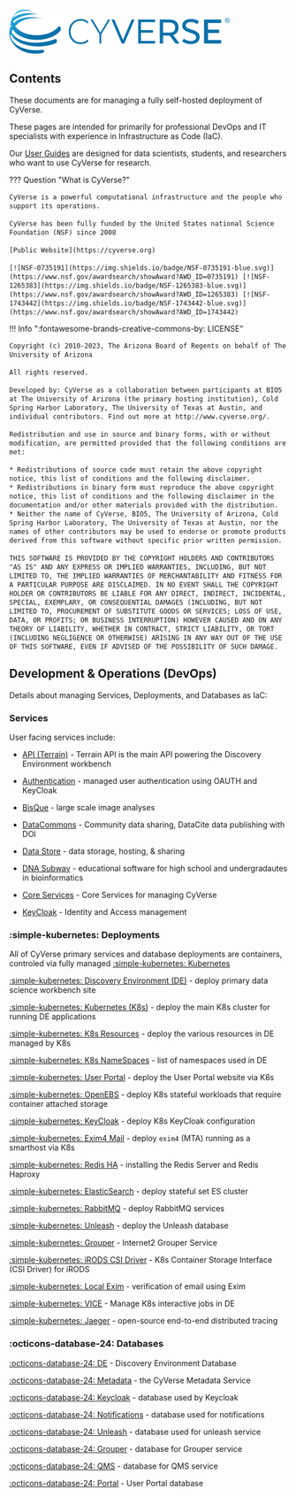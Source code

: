 ![](assets/cyverse_logo_2022.svg)

## Contents

These documents are for managing a fully self-hosted deployment of CyVerse. 

These pages are intended for primarily for professional DevOps and IT specialists with experience in Infrastructure as Code (IaC).

Our [User Guides]() are designed for data scientists, students, and researchers who want to use CyVerse for research.

??? Question "What is CyVerse?"

    CyVerse is a powerful computational infrastructure and the people who support its operations. 
    
    CyVerse has been fully funded by the United States national Science Foundation (NSF) since 2008

    [Public Website](https://cyverse.org)

    [![NSF-0735191](https://img.shields.io/badge/NSF-0735191-blue.svg)](https://www.nsf.gov/awardsearch/showAward?AWD_ID=0735191) [![NSF-1265383](https://img.shields.io/badge/NSF-1265383-blue.svg)](https://www.nsf.gov/awardsearch/showAward?AWD_ID=1265383) [![NSF-1743442](https://img.shields.io/badge/NSF-1743442-blue.svg)](https://www.nsf.gov/awardsearch/showAward?AWD_ID=1743442)


!!! Info ":fontawesome-brands-creative-commons-by: LICENSE"

    Copyright (c) 2010-2023, The Arizona Board of Regents on behalf of The University of Arizona

    All rights reserved.

    Developed by: CyVerse as a collaboration between participants at BIO5 at The University of Arizona (the primary hosting institution), Cold Spring Harbor Laboratory, The University of Texas at Austin, and individual contributors. Find out more at http://www.cyverse.org/.

    Redistribution and use in source and binary forms, with or without modification, are permitted provided that the following conditions are met:

    * Redistributions of source code must retain the above copyright notice, this list of conditions and the following disclaimer.
    * Redistributions in binary form must reproduce the above copyright notice, this list of conditions and the following disclaimer in the documentation and/or other materials provided with the distribution.
    * Neither the name of CyVerse, BIO5, The University of Arizona, Cold Spring Harbor Laboratory, The University of Texas at Austin, nor the names of other contributors may be used to endorse or promote products derived from this software without specific prior written permission.

    THIS SOFTWARE IS PROVIDED BY THE COPYRIGHT HOLDERS AND CONTRIBUTORS "AS IS" AND ANY EXPRESS OR IMPLIED WARRANTIES, INCLUDING, BUT NOT LIMITED TO, THE IMPLIED WARRANTIES OF MERCHANTABILITY AND FITNESS FOR A PARTICULAR PURPOSE ARE DISCLAIMED. IN NO EVENT SHALL THE COPYRIGHT HOLDER OR CONTRIBUTORS BE LIABLE FOR ANY DIRECT, INDIRECT, INCIDENTAL, SPECIAL, EXEMPLARY, OR CONSEQUENTIAL DAMAGES (INCLUDING, BUT NOT LIMITED TO, PROCUREMENT OF SUBSTITUTE GOODS OR SERVICES; LOSS OF USE, DATA, OR PROFITS; OR BUSINESS INTERRUPTION) HOWEVER CAUSED AND ON ANY THEORY OF LIABILITY, WHETHER IN CONTRACT, STRICT LIABILITY, OR TORT (INCLUDING NEGLIGENCE OR OTHERWISE) ARISING IN ANY WAY OUT OF THE USE OF THIS SOFTWARE, EVEN IF ADVISED OF THE POSSIBILITY OF SUCH DAMAGE.


## Development & Operations (DevOps)

Details about managing Services, Deployments, and Databases as IaC:

### Services

User facing services include:

* [API (Terrain)](services/api_overview.md) - Terrain API is the main API powering the Discovery Environment workbench

* [Authentication](services/keycloak.md) - managed user authentication using OAUTH and KeyCloak

* [BisQue](services/bisque.md) - large scale image analyses

* [DataCommons](services/dc.md) - Community data sharing, DataCite data publishing with DOI

* [Data Store](services/ds/md) - data storage, hosting, & sharing

* [DNA Subway](services/dnasubway.md) - educational software for high school and undergradautes in bioinformatics

* [Core Services](services/services_overview.md) - Core Services for managing CyVerse

* [KeyCloak](services/keycloak.md) - Identity and Access management 


### :simple-kubernetes: Deployments

All of CyVerse primary services and database deployments are containers, controled via fully managed [:simple-kubernetes: Kubernetes](https://kubernetes.io/)

[:simple-kubernetes: Discovery Environment (DE)](deployments/DiscoveryEnvironment.md) - deploy primary data science workbench site

[:simple-kubernetes: Kubernetes (K8s)](deployments/kubernetes-deploy.md) - deploy the main K8s cluster for running DE applications

[:simple-kubernetes: K8s Resources](deployments/k8s-resources.md) - deploy the various resources in DE managed by K8s

[:simple-kubernetes: K8s NameSpaces](deployments/k8s-namespace.md) - list of namespaces used in DE

[:simple-kubernetes: User Portal](deployments/userportal.md) - deploy the User Portal website via K8s

[:simple-kubernetes: OpenEBS](deployments/openebs.md) - deploy K8s stateful workloads that require container attached storage

[:simple-kubernetes: KeyCloak](deployments/keycloak.md) - deploy K8s KeyCloak configuration

[:simple-kubernetes: Exim4 Mail](deployments/exim4.md) - deploy `exim4` (MTA) running as a smarthost via K8s

[:simple-kubernetes: Redis HA](deployments/redis-ha.md) - installing the Redis Server and Redis Haproxy

[:simple-kubernetes: ElasticSearch](deployments/elasticsearch.md) - deploy stateful set ES cluster

[:simple-kubernetes: RabbitMQ](deployments/RabbitMQ.md) - deploy RabbitMQ services

[:simple-kubernetes: Unleash](deployments/unleash.md) - deploy the Unleash database

[:simple-kubernetes: Grouper](deployments/grouper.md) - Internet2 Grouper Service

[:simple-kubernetes: iRODS CSI Driver](deployments/irods-csi-driver.md) - K8s Container Storage Interface (CSI Driver) for iRODS 

[:simple-kubernetes: Local Exim](deployments/local-exim.md) - verification of email using Exim

[:simple-kubernetes: VICE](deployments/vice.md) - Manage K8s interactive jobs in DE

[:simple-kubernetes: Jaeger](deployments/jaeger.md) - open-source end-to-end distributed tracing

### :octicons-database-24: Databases

[:octicons-database-24: DE](database/de-db.md) - Discovery Environment Database

[:octicons-database-24: Metadata](database/metadata-db.md) - the CyVerse Metadata Service

[:octicons-database-24: Keycloak](database/keycloak-db.md) - database used by Keycloak

[:octicons-database-24: Notifications](database/notifications-db.md) - database used for notifications

[:octicons-database-24: Unleash](database/unleash-db.md) - database used for unleash service

[:octicons-database-24: Grouper](database/grouper-db.md) - database for Grouper service

[:octicons-database-24: QMS](database/qms-db.md) - database for QMS service

[:octicons-database-24: Portal](database/portal-db.md) - User Portal database